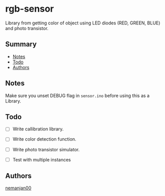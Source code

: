 # rgb-sensor

Library from getting color of object using LED diodes (RED, GREEN, BLUE) and photo transistor. 

## Summary

<!-- vim-markdown-toc GFM -->

* [Notes](#notes)
* [Todo](#todo)
* [Authors](#authors)

<!-- vim-markdown-toc -->

## Notes

Make sure you unset DEBUG flag in ``sensor.ino`` before using this as a Library. 

## Todo

 * [ ] Write callibration library. 

 * [ ] Write color detection function. 

 * [ ] Write photo transistor simulator. 

 * [ ] Test with multiple instances

## Authors

[nemanjan00](https://github.com/nemanjan00)

